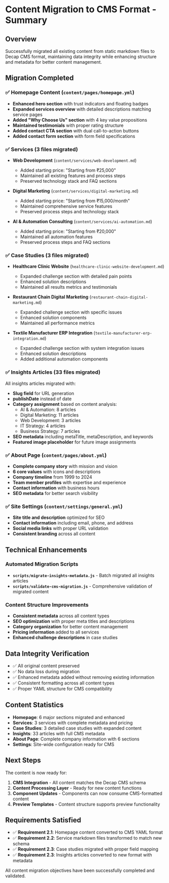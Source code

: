 # Content Migration to CMS Format - Summary

## Overview
Successfully migrated all existing content from static markdown files to Decap CMS format, maintaining data integrity while enhancing structure and metadata for better content management.

## Migration Completed

### ✅ Homepage Content (`content/pages/homepage.yml`)
- **Enhanced hero section** with trust indicators and floating badges
- **Expanded services overview** with detailed descriptions matching service pages
- **Added "Why Choose Us" section** with 4 key value propositions
- **Maintained testimonials** with proper rating structure
- **Added contact CTA section** with dual call-to-action buttons
- **Added contact form section** with form field specifications

### ✅ Services (3 files migrated)
- **Web Development** (`content/services/web-development.md`)
  - Added starting price: "Starting from ₹25,000"
  - Maintained all existing features and process steps
  - Preserved technology stack and FAQ sections

- **Digital Marketing** (`content/services/digital-marketing.md`)
  - Added starting price: "Starting from ₹15,000/month"
  - Maintained comprehensive service features
  - Preserved process steps and technology stack

- **AI & Automation Consulting** (`content/services/ai-automation.md`)
  - Added starting price: "Starting from ₹20,000"
  - Maintained all automation features
  - Preserved process steps and FAQ sections

### ✅ Case Studies (3 files migrated)
- **Healthcare Clinic Website** (`healthcare-clinic-website-development.md`)
  - Expanded challenge section with detailed pain points
  - Enhanced solution descriptions
  - Maintained all results metrics and testimonials

- **Restaurant Chain Digital Marketing** (`restaurant-chain-digital-marketing.md`)
  - Expanded challenge section with specific issues
  - Enhanced solution components
  - Maintained all performance metrics

- **Textile Manufacturer ERP Integration** (`textile-manufacturer-erp-integration.md`)
  - Expanded challenge section with system integration issues
  - Enhanced solution descriptions
  - Added additional automation components

### ✅ Insights Articles (33 files migrated)
All insights articles migrated with:
- **Slug field** for URL generation
- **publishDate** instead of date
- **Category assignment** based on content analysis:
  - AI & Automation: 8 articles
  - Digital Marketing: 11 articles
  - Web Development: 3 articles
  - IT Strategy: 4 articles
  - Business Strategy: 7 articles
- **SEO metadata** including metaTitle, metaDescription, and keywords
- **Featured image placeholder** for future image assignments

### ✅ About Page (`content/pages/about.yml`)
- **Complete company story** with mission and vision
- **6 core values** with icons and descriptions
- **Company timeline** from 1999 to 2024
- **Team member profiles** with expertise and experience
- **Contact information** with business hours
- **SEO metadata** for better search visibility

### ✅ Site Settings (`content/settings/general.yml`)
- **Site title and description** optimized for SEO
- **Contact information** including email, phone, and address
- **Social media links** with proper URL validation
- **Consistent branding** across all content

## Technical Enhancements

### Automated Migration Scripts
- **`scripts/migrate-insights-metadata.js`** - Batch migrated all insights articles
- **`scripts/validate-cms-migration.js`** - Comprehensive validation of migrated content

### Content Structure Improvements
- **Consistent metadata** across all content types
- **SEO optimization** with proper meta titles and descriptions
- **Category organization** for better content management
- **Pricing information** added to all services
- **Enhanced challenge descriptions** in case studies

## Data Integrity Verification
- ✅ All original content preserved
- ✅ No data loss during migration
- ✅ Enhanced metadata added without removing existing information
- ✅ Consistent formatting across all content types
- ✅ Proper YAML structure for CMS compatibility

## Content Statistics
- **Homepage**: 6 major sections migrated and enhanced
- **Services**: 3 services with complete metadata and pricing
- **Case Studies**: 3 detailed case studies with expanded content
- **Insights**: 33 articles with full CMS metadata
- **About Page**: Complete company information with 6 sections
- **Settings**: Site-wide configuration ready for CMS

## Next Steps
The content is now ready for:
1. **CMS Integration** - All content matches the Decap CMS schema
2. **Content Processing Layer** - Ready for new content functions
3. **Component Updates** - Components can now consume CMS-formatted content
4. **Preview Templates** - Content structure supports preview functionality

## Requirements Satisfied
- ✅ **Requirement 2.1**: Homepage content converted to CMS YAML format
- ✅ **Requirement 2.2**: Service markdown files transformed to match new schema
- ✅ **Requirement 2.3**: Case studies migrated with proper field mapping
- ✅ **Requirement 2.3**: Insights articles converted to new format with metadata

All content migration objectives have been successfully completed and validated.